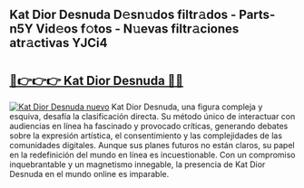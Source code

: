 ## Kat Dior Desnuda D𝚎sn𝚞dos filtr𝚊dos - Parts-n5Y Vid𝚎os f𝚘tos - N𝚞evas filtr𝚊ciones atr𝚊ctivas YJCi4

# <h2><a href="http://mbbyuhc.tromn.icu/?c=Kat+Dior+Desnuda">🔗👉👉👉 Kat Dior Desnuda 🔗🔗</a></h2>

[![Kat Dior Desnuda nuevo](https://i.imgur.com/pEAQMta.gif)](http://mbbyuhc.tromn.icu/?c=Kat+Dior+Desnuda)
Kat Dior Desnuda, una figura compleja y esquiva, desafía la clasificación directa. Su método único de interactuar con audiencias en línea ha fascinado y provocado críticas, generando debates sobre la expresión artística, el consentimiento y las complejidades de las comunidades digitales. Aunque sus planes futuros no están claros, su papel en la redefinición del mundo en línea es incuestionable. Con un compromiso inquebrantable y un magnetismo innegable, la presencia de Kat Dior Desnuda en el mundo online es imparable.
